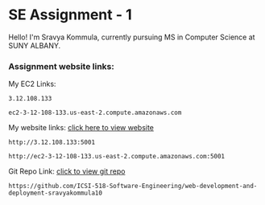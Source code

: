 # SE Assignment - 1

Hello! I'm Sravya Kommula, currently pursuing MS in Computer Science at SUNY ALBANY.

### Assignment website links:

My EC2 Links:

    3.12.108.133

    ec2-3-12-108-133.us-east-2.compute.amazonaws.com

My website links: [click here to view website](http://ec2-3-12-108-133.us-east-2.compute.amazonaws.com:5001)

    http://3.12.108.133:5001

    http://ec2-3-12-108-133.us-east-2.compute.amazonaws.com:5001

Git Repo Link: [click to view git repo](https://github.com/ICSI-518-Software-Engineering/web-development-and-deployment-sravyakommula10)

    https://github.com/ICSI-518-Software-Engineering/web-development-and-deployment-sravyakommula10
